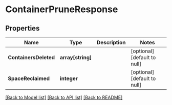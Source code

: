 # ContainerPruneResponse

## Properties
Name | Type | Description | Notes
------------ | ------------- | ------------- | -------------
**ContainersDeleted** | **array[string]** |  | [optional] [default to null]
**SpaceReclaimed** | **integer** |  | [optional] [default to null]

[[Back to Model list]](../README.md#documentation-for-models) [[Back to API list]](../README.md#documentation-for-api-endpoints) [[Back to README]](../README.md)



